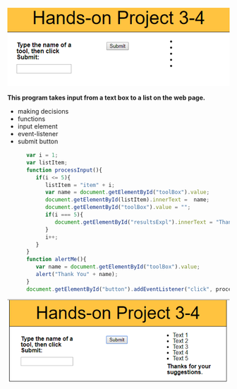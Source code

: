 
![project3-4 image](../project3-4/images/project3-4.png)

**This program takes input from a text box to a list on the web page.** 
* making decisions
* functions
* input element
* event-listener
* submit button

```javascript
      var i = 1;
      var listItem;
      function processInput(){
         if(i <= 5){
            listItem = "item" + i;
            var name = document.getElementById("toolBox").value;
            document.getElementById(listItem).innerText =  name;
            document.getElementById("toolBox").value = "";
            if(i === 5){
               document.getElementById("resultsExpl").innerText = "Thanks for your suggestions."
            }
            i++;             
         }
      }
      function alertMe(){
         var name = document.getElementById("toolBox").value;
         alert("Thank You" + name);
      }
      document.getElementById("button").addEventListener("click", processInput, false);
```

![project3-4 image](../project3-4/images/project3-4A.png)

